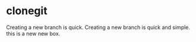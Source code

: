 # clonegit
Creating a new branch is quick.
Creating a new branch is quick and simple.
this is a new new box.
